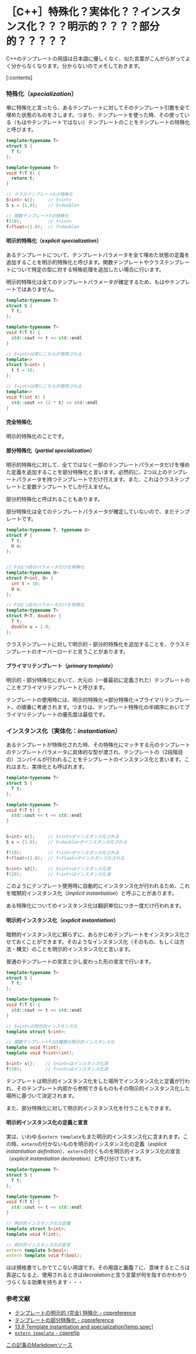 # ［C++］特殊化？実体化？？インスタンス化？？？明示的？？？？部分的？？？？？

C++のテンプレートの用語は日本語に優しくなく、似た言葉がこんがらがってよく分からなくなります。分からないのでメモしておきます。

[:contents]

### 特殊化（*specialization*）

単に特殊化と言ったら、あるテンプレートに対してそのテンプレート引数を全て埋めた状態のものをさします。つまり、テンプレートを使った時、その使っている（もはやテンプレートではない）テンプレートのことをテンプレートの特殊化と呼びます。

```cpp
template<typename T>
struct S {
  T t;
};

template<typename T>
void f(T t) {
  return t;
}

// クラステンプレートSの特殊化
S<int> s{};     // S<int>
S s = {1.0};    // S<double>

// 関数テンプレートfの特殊化
f(10);          // f<int>
f<float>(1.0);  // f<double>
```

#### 明示的特殊化（*explicit specialization*）

あるテンプレートについて、テンプレートパラメータを全て埋めた状態の定義を追加することを明示的特殊化と呼びます。関数テンプレートやクラステンプレートについて特定の型に対する特殊処理を追加したい場合に行います。

明示的特殊化は全てのテンプレートパラメータが確定するため、もはやテンプレートではありません。

```cpp
template<typename T>
struct S {
  T t;
};

template<typename T>
void f(T t) {
  std::cout << t << std::endl
}

// S<int>は常にこちらが使用される
template<>
struct S<int> {
  t t = 10;
};

// f<int>は常にこちらが使用される
template<>
void f(int t) {
  std::cout << (2 * t) << std::endl
}
```

#### 完全特殊化

明示的特殊化のことです。

#### 部分特殊化（*partial specialization*）

明示的特殊化に対して、全てではなく一部のテンプレートパラメータだけを埋めた定義を追加することを部分特殊化と言います。必然的に、2つ以上のテンプレートパラメータを持つテンプレートでだけ行えます。また、これはクラステンプレートと変数テンプレートでしか行えません。

部分的特殊化と呼ばれることもあります。

部分特殊化は全てのテンプレートパラメータが確定していないので、まだテンプレートです。

```cpp
template<typename T, typename U>
struct P {
  T t;
  U u;
};


// Pの1つ目のパラメータだけを特殊化
template<typename U>
struct P<int, U> {
  int t = 10;
  U u;
};

// Pの2つ目のパラメータだけを特殊化
template<typename T>
struct P<T, double> {
  T t;
  double u = 1.0;
};
```

クラステンプレートに対して明示的・部分的特殊化を追加することを、クラステンプレートのオーバーロードと言うことがあります。

#### プライマリテンプレート（*primary template*）

明示的・部分特殊化において、大元の（一番最初に定義された）テンプレートのことをプライマリテンプレートと呼びます。

テンプレートの使用時には、明示的特殊化→部分特殊化→プライマリテンプレート、の順番に考慮されます。つまりは、テンプレート特殊化の半順序においてプライマリテンプレートの優先度は最低です。

### インスタンス化（実体化：*instantiation*）

あるテンプレートが特殊化された時、その特殊化にマッチする元のテンプレートのテンプレートパラメータに具体的な型が渡され、テンプレートの（2段階目の）コンパイルが行われることをテンプレートのインスタンス化と言います。これはまた、実体化とも呼ばれます。

```cpp
template<typename T>
struct S {
  T t;
};

template<typename T>
void f(T t) {
  std::cout << t << std::endl
}


S<int> s{};     // S<int>がインスタンス化される
S s = {1.0};    // S<double>がインスタンス化される

f(10);          // f<int>がインスタンス化される
f<float>(1.0);  // f<float>がインスタンス化される

S<int> s2{};    // S<int>はインスタンス化済
f(20);          // f<int>はインスタンス化済
```

このようにテンプレート使用時に自動的にインスタンス化が行われるため、これを暗黙的インスタンス化（*implicit instantiation*）と呼ぶことがあります。

ある特殊化についてのインスタンス化は翻訳単位につき一度だけ行われます。

#### 明示的インスタンス化（*explicit instantiation*）

暗黙的インスタンス化に頼らずに、あらかじめテンプレートをインスタンス化させておくことができます。そのようなインスタンス化（そのもの、もしくは方法・構文）のことを明示的インスタンス化と言います。

普通のテンプレートの宣言と少し変わった形の宣言で行います。

```cpp
template<typename T>
struct S {
  T t;
};

template<typename T>
void f(T t) {
  std::cout << t << std::endl
}

// S<int>の明示的インスタンス化
template struct S<int>;

// 関数テンプレートfの2種類の明示的インスタンス化
template void f(int);
template void f<int>(int);

S<int> s{};    // S<int>はインスタンス化済
f(10);         // f<int>はインスタンス化済
```

テンプレートは明示的インスタンス化をした場所でインスタンス化と定義が行われ、そのテンプレート内部から参照できるものもその明示的インスタンス化した場所に基づいて決定されます。

また、部分特殊化に対して明示的インスタンス化を行うこともできます。

#### 明示的インスタンス化の定義と宣言

実は、いわゆる`extern template`もまた明示的インスタンス化に含まれます。この時、`extern`の付かないものを明示的インスタンス化の定義（*explicit instantiation definition*）、`extern`の付くものを明示的インスタンス化の宣言（*explicit instantiation declaration*）と呼び分けています。

```cpp
template<typename T>
struct S {
  T t;
};

template<typename T>
void f(T t) {
  std::cout << t << std::endl
}

// 明示的インスタンス化の定義
template struct S<int>;
template void f(int);

// 明示的インスタンス化の宣言
extern template S<bool>;
extern template void f(bool);
```

ほぼ規格書でしかでてこない用語です。その用語と裏腹？に、意味するところは真逆になる上、使用されるときは*decralation*と言う言葉が何を指すのかわかりづらくなる効果を持ちます・・・

### 参考文献

- [テンプレートの明示的 (完全) 特殊化 - cppreference](https://ja.cppreference.com/w/cpp/language/template_specialization)
- [テンプレートの部分特殊化 - cppreference](https://ja.cppreference.com/w/cpp/language/partial_specialization)
- [13.9 Template instantiation and specialization[temp.spec]](http://eel.is/c++draft/temp.spec#temp.explicit-7.sentence-1)
- [`extern template` - cpprefjp](https://cpprefjp.github.io/lang/cpp11/extern_template.html)

[この記事のMarkdownソース](https://github.com/onihusube/blog/blob/master/2020/20200124_template_term.md)
